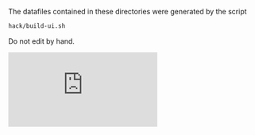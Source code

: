 The datafiles contained in these directories were generated by the script
```sh
hack/build-ui.sh
```

Do not edit by hand.


[![Analytics](https://kubernetes-site.appspot.com/UA-36037335-10/GitHub/pkg/ui/data/README.md?pixel)]()
